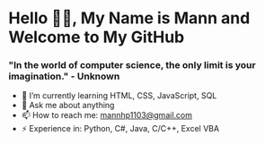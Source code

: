 <h1> Hello 👋🏻, My Name is Mann and Welcome to My GitHub </h1>
<h3>"In the world of computer science, the only limit is your imagination." - Unknown </h3>


- 🧠 I’m currently learning HTML, CSS, JavaScript, SQL
- 💬 Ask me about anything
- 📫 How to reach me: mannhp1103@gmail.com
- ⚡ Experience in: Python, C#, Java, C/C++, Excel VBA


<!--
**MannPate130/MannPate130** is a ✨ _special_ ✨ repository because its `README.md` (this file) appears on your GitHub profile.

Here are some ideas to get you started:

- 🔭 I’m currently working on ...
- 🌱 I’m currently learning ...
- 👯 I’m looking to collaborate on ...
- 🤔 I’m looking for help with ...
- 💬 Ask me about ...
- 📫 How to reach me: ...
- 😄 Pronouns: ...
- ⚡ Fun fact: ...
-->
